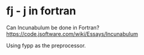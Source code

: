 # fj - j in fortran

Can Incunabulum be done in Fortran?
https://code.jsoftware.com/wiki/Essays/Incunabulum

Using fypp as the preprocessor.
